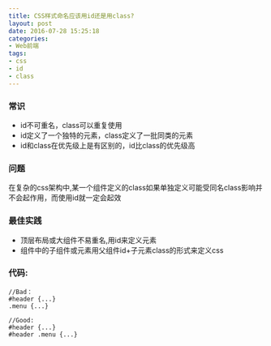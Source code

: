 ```yaml
---
title: CSS样式命名应该用id还是用class?
layout: post
date: 2016-07-28 15:25:18
categories: 
- Web前端
tags: 
- css 
- id
- class
---
```



### 常识
- id不可重名，class可以重复使用
- id定义了一个独特的元素，class定义了一批同类的元素
- id和class在优先级上是有区别的，id比class的优先级高

### 问题
在复杂的css架构中,某一个组件定义的class如果单独定义可能受同名class影响并不会起作用，而使用id就一定会起效

### 最佳实践
- 顶层布局或大组件不易重名,用id来定义元素
- 组件中的子组件或元素用父组件id+子元素class的形式来定义css

### 代码:  

```
//Bad：
#header {...}
.menu {...}

//Good:
#header {...}
#header .menu {...}
```


